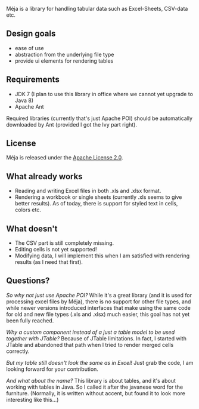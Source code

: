 Méja is a library for handling tabular data such as Excel-Sheets, CSV-data etc.

## Design goals
- ease of use
- abstraction from the underlying file type
- provide ui elements for rendering tables

## Requirements
- JDK 7 (I plan to use this library in office where we cannot yet upgrade to Java 8)
- Apache Ant
 
Required libraries (currently that's just Apache POI) should be automatically downloaded by Ant (provided I got the Ivy part right).

## License
Méja is released under the [Apache License 2.0](http://www.apache.org/licenses/LICENSE-2.0).

## What already works
- Reading and writing Excel files in both .xls and .xlsx format. 
- Rendering a workbook or single sheets (currently .xls seems to give better results). As of today, there is support for styled text in cells, colors etc.

## What doesn't
- The CSV part is still completely missing.
- Editing cells is not yet supported!
- Modifying data, I will implement this when I am satisfied with rendering results (as I need that first).

## Questions?
*So why not just use Apache POI?* While it's a great library (and it is used for processing excel files by Méja), there is no support for other file types, and while newer versions introduced interfaces that make using the same code for old and new file types (.xls and .xlsx) much easier, this goal has not yet been fully reached.

*Why a custom component instead of a just a table model to be used together with JTable?* Because of JTable limitations. In fact, I started with JTable and abandoned that path when I tried to render merged cells correctly.

*But my table still doesn't look the same as in Excel!* Just grab the code, I am looking forward for your contribution.

*And what about the name?* This library is about tables, and it's about working with tables in Java. So I called it after the javanese word for the furniture. (Normally, it is written without accent, but found it to look more interesting like this...)
